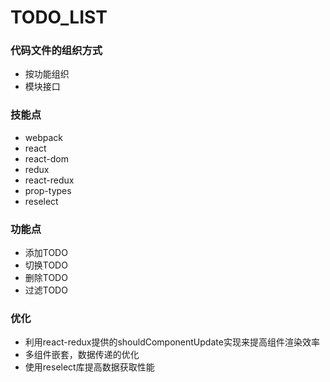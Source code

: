 # TODO_LIST

### 代码文件的组织方式
- 按功能组织
- 模块接口

### 技能点
- webpack
- react
- react-dom
- redux
- react-redux
- prop-types
- reselect

### 功能点
- 添加TODO
- 切换TODO
- 删除TODO
- 过滤TODO

### 优化
- 利用react-redux提供的shouldComponentUpdate实现来提高组件渲染效率
- 多组件嵌套，数据传递的优化
- 使用reselect库提高数据获取性能

